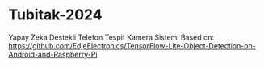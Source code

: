 # Tubitak-2024
 Yapay Zeka Destekli Telefon Tespit Kamera Sistemi
 Based on: https://github.com/EdjeElectronics/TensorFlow-Lite-Object-Detection-on-Android-and-Raspberry-Pi


